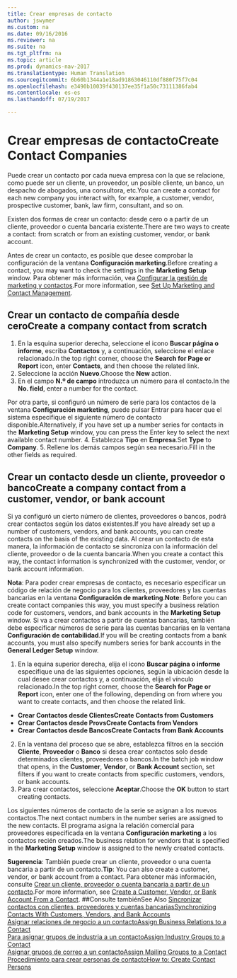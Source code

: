 ```yaml
---
title: Crear empresas de contacto
author: jswymer
ms.custom: na
ms.date: 09/16/2016
ms.reviewer: na
ms.suite: na
ms.tgt_pltfrm: na
ms.topic: article
ms.prod: dynamics-nav-2017
ms.translationtype: Human Translation
ms.sourcegitcommit: 6b60b1344a1e18ad91863046110df880f75f7c04
ms.openlocfilehash: e3490b10039f430137ee35f1a50c73111386fab4
ms.contentlocale: es-es
ms.lasthandoff: 07/19/2017

---
```

# <a name="create-contact-companies"></a><span data-ttu-id="e6f72-102">Crear empresas de contacto</span><span class="sxs-lookup"><span data-stu-id="e6f72-102">Create Contact Companies</span></span>
<span data-ttu-id="e6f72-103">Puede crear un contacto por cada nueva empresa con la que se relacione, como puede ser un cliente, un proveedor, un posible cliente, un banco, un despacho de abogados, una consultora, etc.</span><span class="sxs-lookup"><span data-stu-id="e6f72-103">You can create a contact for each new company you interact with, for example, a customer, vendor, prospective customer, bank, law firm, consultant, and so on.</span></span>

<span data-ttu-id="e6f72-104">Existen dos formas de crear un contacto: desde cero o a partir de un cliente, proveedor o cuenta bancaria existente.</span><span class="sxs-lookup"><span data-stu-id="e6f72-104">There are two ways to create a contact: from scratch or from an existing customer, vendor, or bank account.</span></span>

<span data-ttu-id="e6f72-105">Antes de crear un contacto, es posible que desee comprobar la configuración de la ventana **Configuración marketing**.</span><span class="sxs-lookup"><span data-stu-id="e6f72-105">Before creating a contact, you may want to check the settings in the **Marketing Setup** window.</span></span> <span data-ttu-id="e6f72-106">Para obtener más información, vea [Configurar la gestión de marketing y contactos](marketing-setup-marketing.md).</span><span class="sxs-lookup"><span data-stu-id="e6f72-106">For more information, see [Set Up Marketing and Contact Management](marketing-setup-marketing.md).</span></span>

## <a name="create-a-company-contact-from-scratch"></a><span data-ttu-id="e6f72-107">Crear un contacto de compañía desde cero</span><span class="sxs-lookup"><span data-stu-id="e6f72-107">Create a company contact from scratch</span></span>
1. <span data-ttu-id="e6f72-108">En la esquina superior derecha, seleccione el icono **Buscar página o informe**, escriba **Contactos** y, a continuación, seleccione el enlace relacionado.</span><span class="sxs-lookup"><span data-stu-id="e6f72-108">In the top right corner, choose the **Search for Page or Report** icon, enter **Contacts**, and then choose the related link.</span></span>
2. <span data-ttu-id="e6f72-109">Seleccione la acción **Nuevo**.</span><span class="sxs-lookup"><span data-stu-id="e6f72-109">Choose the **New** action.</span></span>
3. <span data-ttu-id="e6f72-110">En el campo **N.º de campo** introduzca un número para el contacto.</span><span class="sxs-lookup"><span data-stu-id="e6f72-110">In the **No. field**, enter a number for the contact.</span></span>

  <span data-ttu-id="e6f72-111">Por otra parte, si configuró un número de serie para los contactos de la ventana **Configuración marketing**, puede pulsar Entrar para hacer que el sistema especifique el siguiente número de contacto disponible.</span><span class="sxs-lookup"><span data-stu-id="e6f72-111">Alternatively, if you have set up a number series for contacts in the **Marketing Setup** window, you can press the Enter key to select the next available contact number.</span></span>
4. <span data-ttu-id="e6f72-112">Establezca **Tipo** en **Empresa**.</span><span class="sxs-lookup"><span data-stu-id="e6f72-112">Set **Type** to **Company**.</span></span>
5. <span data-ttu-id="e6f72-113">Rellene los demás campos según sea necesario.</span><span class="sxs-lookup"><span data-stu-id="e6f72-113">Fill in the other fields as required.</span></span>

## <a name="create-a-company-contact-from-a-customer-vendor-or-bank-account"></a><span data-ttu-id="e6f72-114">Crear un contacto desde un cliente, proveedor o banco</span><span class="sxs-lookup"><span data-stu-id="e6f72-114">Create a company contact from a customer, vendor, or bank account</span></span>
<span data-ttu-id="e6f72-115">Si ya configuró un cierto número de clientes, proveedores o bancos, podrá crear contactos según los datos existentes.</span><span class="sxs-lookup"><span data-stu-id="e6f72-115">If you have already set up a number of customers, vendors, and bank accounts, you can create contacts on the basis of the existing data.</span></span> <span data-ttu-id="e6f72-116">Al crear un contacto de esta manera, la información de contacto se sincroniza con la información del cliente, proveedor o de la cuenta bancaria.</span><span class="sxs-lookup"><span data-stu-id="e6f72-116">When you create a contact this way, the contact information is synchronized with the customer, vendor, or bank account information.</span></span>

<span data-ttu-id="e6f72-117">**Nota**: Para poder crear empresas de contacto, es necesario especificar un código de relación de negocio para los clientes, proveedores y las cuentas bancarias en la ventana **Configuración de marketing**.</span><span class="sxs-lookup"><span data-stu-id="e6f72-117">**Note**: Before you can create contact companies this way, you must specify a business relation code for customers, vendors, and bank accounts in the **Marketing Setup** window.</span></span> <span data-ttu-id="e6f72-118">Si va a crear contactos a partir de cuentas bancarias, también debe especificar números de serie para las cuentas bancarias en la ventana **Configuración de contabilidad**.</span><span class="sxs-lookup"><span data-stu-id="e6f72-118">If you will be creating contacts from a bank accounts, you must also specify numbers series for bank accounts in the **General Ledger Setup** window.</span></span>

1. <span data-ttu-id="e6f72-119">En la equina superior derecha, elija el icono **Buscar página o informe** especifique una de las siguientes opciones, según la ubicación desde la cual desee crear contactos y, a continuación, elija el vínculo relacionado.</span><span class="sxs-lookup"><span data-stu-id="e6f72-119">In the top right corner, choose the **Search for Page or Report** icon, enter one of the following, depending on from where you want to create contacts, and then choose the related link.</span></span>
  * <span data-ttu-id="e6f72-120">**Crear Contactos desde Clientes**</span><span class="sxs-lookup"><span data-stu-id="e6f72-120">**Create Contacts from Customers**</span></span>
  * <span data-ttu-id="e6f72-121">**Crear Contactos desde Provs**</span><span class="sxs-lookup"><span data-stu-id="e6f72-121">**Create Contacts from Vendors**</span></span>
  * <span data-ttu-id="e6f72-122">**Crear Contactos desde Bancos**</span><span class="sxs-lookup"><span data-stu-id="e6f72-122">**Create Contacts from Bank Accounts**</span></span>
2. <span data-ttu-id="e6f72-123">En la ventana del proceso que se abre, establezca filtros en la sección **Cliente**, **Proveedor** o **Banco** si desea crear contactos solo desde determinados clientes, proveedores o bancos.</span><span class="sxs-lookup"><span data-stu-id="e6f72-123">In the batch job window that opens, in the **Customer**, **Vendor**, or **Bank Account** section, set filters if you want to create contacts from specific customers, vendors, or bank accounts.</span></span>
3. <span data-ttu-id="e6f72-124">Para crear contactos, seleccione **Aceptar**.</span><span class="sxs-lookup"><span data-stu-id="e6f72-124">Choose the **OK** button to start creating contacts.</span></span>

  <span data-ttu-id="e6f72-125">Los siguientes números de contacto de la serie se asignan a los nuevos contactos.</span><span class="sxs-lookup"><span data-stu-id="e6f72-125">The next contact numbers in the number series are assigned to the new contacts.</span></span> <span data-ttu-id="e6f72-126">El programa asigna la relación comercial para proveedores especificada en la ventana **Configuración marketing** a los contactos recién creados.</span><span class="sxs-lookup"><span data-stu-id="e6f72-126">The business relation for vendors that is specified in the **Marketing Setup** window is assigned to the newly created contacts.</span></span>

<span data-ttu-id="e6f72-127">**Sugerencia**: También puede crear un cliente, proveedor o una cuenta bancaria a partir de un contacto.</span><span class="sxs-lookup"><span data-stu-id="e6f72-127">**Tip**: You can also create a customer, vendor, or bank account from a contact.</span></span> <span data-ttu-id="e6f72-128">Para obtener más información, consulte [Crear un cliente, proveedor o cuenta bancaria a partir de un contacto](marketing-how-create-contacts-new-customers-vendors-bank-accounts.md).</span><span class="sxs-lookup"><span data-stu-id="e6f72-128">For more information, see [Create a Customer, Vendor, or Bank Account From a Contact](marketing-how-create-contacts-new-customers-vendors-bank-accounts.md).</span></span>
##<a name="see-also"></a><span data-ttu-id="e6f72-129">Consulte también</span><span class="sxs-lookup"><span data-stu-id="e6f72-129">See Also</span></span>
[<span data-ttu-id="e6f72-130">Sincronizar contactos con clientes, proveedores y cuentas bancarias</span><span class="sxs-lookup"><span data-stu-id="e6f72-130">Synchronizing Contacts With Customers, Vendors, and Bank Accounts</span></span>](marketing-synchronize-contacts-customers-vendors-bank-accounts.md)  
[<span data-ttu-id="e6f72-131">Asignar relaciones de negocio a un contacto</span><span class="sxs-lookup"><span data-stu-id="e6f72-131">Assign Business Relations to a Contact</span></span>](marketing-business-relations.md#assign-business-relations-to-a-contact)  
[<span data-ttu-id="e6f72-132">Para asignar grupos de industria a un contacto</span><span class="sxs-lookup"><span data-stu-id="e6f72-132">Assign Industry Groups to a Contact</span></span>](marketing-industry-groups.md#assign-industry-groups-to-a-contact)  
[<span data-ttu-id="e6f72-133">Asignar grupos de correo a un contacto</span><span class="sxs-lookup"><span data-stu-id="e6f72-133">Assign Mailing Groups to a Contact</span></span>](marketing-mailing-groups.md#assign-mailing-groups-to-a-contact)  
[<span data-ttu-id="e6f72-134">Procedimiento para crear personas de contacto</span><span class="sxs-lookup"><span data-stu-id="e6f72-134">How to: Create Contact Persons</span></span>](marketing-create-contact-persons.md)  


